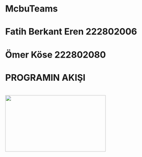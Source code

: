 # McbuTeams
# Fatih Berkant Eren 222802006
# Ömer Köse 222802080

#                       PROGRAMIN AKIŞI
# <img src="C:\Users\asii_\OneDrive\Masaüstü\resim.jpg" width="320" height="180">
